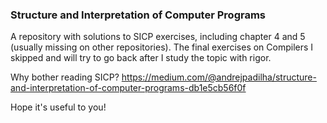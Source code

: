 ### Structure and Interpretation of Computer Programs

A repository with solutions to SICP exercises, including chapter 4 and 5 (usually missing on other repositories). The final exercises on Compilers I skipped and will try to go back after I study the topic with rigor.

Why bother reading SICP? https://medium.com/@andrejpadilha/structure-and-interpretation-of-computer-programs-db1e5cb56f0f

Hope it's useful to you!
